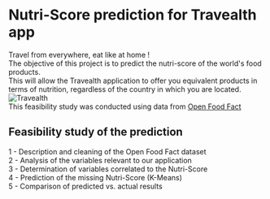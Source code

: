 # Nutri-Score prediction for Travealth app

Travel from everywhere, eat like at home ! </br>
The objective of this project is to predict the nutri-score of the world's food products. </br>
This will allow the Travealth application to offer you equivalent products in terms of nutrition, regardless of the country in which you are located.</br>
<img src="https://i.ibb.co/hFYwktB/screen.png" alt="Travealth" border="0"></br>
This feasibility study was conducted using data from 
<a href="https://world.openfoodfacts.org/">Open Food Fact</a>

## Feasibility study of the prediction
1 - Description and cleaning of the Open Food Fact dataset </br>
2 - Analysis of the variables relevant to our application </br>
3 - Determination of variables correlated to the Nutri-Score </br>
4 - Prediction of the missing Nutri-Score (K-Means) </br>
5 - Comparison of predicted vs. actual results </br>


